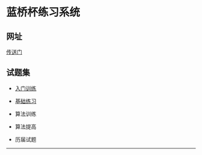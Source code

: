 # 蓝桥杯练习系统

## 网址

[传送门](http://lx.lanqiao.cn/problemsets.page)

## 试题集

- [入门训练](https://github.com/jl223vy/LANQIAO/blob/master/Docs/%E5%85%A5%E9%97%A8%E8%AE%AD%E7%BB%83.md)

- [基础练习](https://github.com/jl223vy/LANQIAO/blob/master/Docs/%E5%9F%BA%E7%A1%80%E7%BB%83%E4%B9%A0.md)

- 算法训练

- 算法提高

- 历届试题

-----
